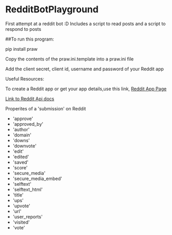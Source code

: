 # RedditBotPlayground

First attempt at a reddit bot :D 
Includes a script to read posts and a script to respond to posts

##To run this program:

pip install praw

Copy the contents of the praw.ini.template into a praw.ini file


Add the client secret, client id, username and password of your Reddit app

Useful Resources: 

To create a Reddit app or get your app details,use this link, [Reddit App Page](https://www.reddit.com/prefs/apps/)

[Link to Reddit Api docs](https://www.reddit.com/dev/api/)

Properites of a 'submission' on Reddit  
- 'approve'
- 'approved_by'
- 'author' 
- 'domain'
- 'downs'
- 'downvote'
- 'edit'
- 'edited'
- 'saved'
- 'score'
- 'secure_media'
- 'secure_media_embed'
- 'selftext'
- 'selftext_html'
- 'title'
- 'ups'
- 'upvote'
- 'url'
- 'user_reports'
- 'visited'
- 'vote'
